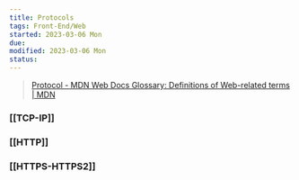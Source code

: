 ```yaml
---
title: Protocols
tags: Front-End/Web   
started: 2023-03-06 Mon
due: 
modified: 2023-03-06 Mon
status: 
---
```

>[Protocol - MDN Web Docs Glossary: Definitions of Web-related terms | MDN](https://developer.mozilla.org/en-US/docs/Glossary/Protocol)
### [[TCP-IP]]
### [[HTTP]]
### [[HTTPS-HTTPS2]]
